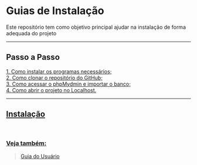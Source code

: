 # Guias de Instalação

Este repositório tem como objetivo principal ajudar na instalação de forma adequada do projeto

<hr>

## Passo a Passo 
  <a href ="#instalação"> 1. Como instalar os programas necessários; </a>  <br>
  <a href ="#instalação" >2. Como clonar o repositório do GitHub; <br>
  <a href ="#instalação"> 3. Como acessar o phpMydmin e importar o banco; <br>
  <a href ="#instalação"> 4. Como abrir o projeto no Localhost.
  <br>
  <hr>

## Instalação

 <br>


### Veja também:
> [Guia do Usuário]()
